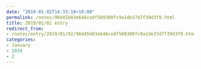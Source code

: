 ```yaml
---
date: "2019-01-02T14:33:18+10:00"
permalink: /notes/90d45b03e646cedf509300fc9a1de37d7f39d3f9.html
title: 2019/01/02 entry
redirect_from:
- /notes/entry/2019/01/02/90d45b03e646cedf509300fc9a1de37d7f39d3f9.html
categories:
- January
- 2019
- 2
---
```

